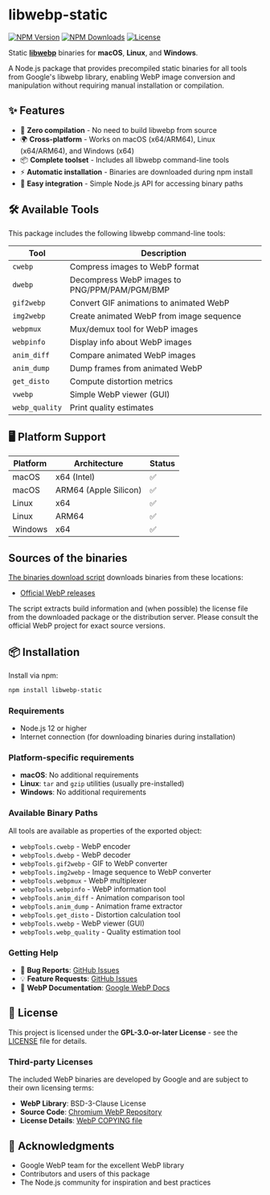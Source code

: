 # libwebp-static

[![NPM Version](https://img.shields.io/npm/v/libwebp-static?style=for-the-badge)](https://www.npmjs.com/package/libwebp-static)
[![NPM Downloads](https://img.shields.io/npm/d18m/libwebp-static?style=for-the-badge)](https://www.npmjs.com/package/libwebp-static)
[![License](https://img.shields.io/npm/l/libwebp-static?style=for-the-badge)](LICENSE)

Static **[libwebp](https://developers.google.com/speed/webp)** binaries for **macOS**, **Linux**, and **Windows**.

A Node.js package that provides precompiled static binaries for all tools from Google's libwebp library, enabling WebP image conversion and manipulation without requiring manual installation or compilation.

## ✨ Features

- 🚀 **Zero compilation** - No need to build libwebp from source
- 🌍 **Cross-platform** - Works on macOS (x64/ARM64), Linux (x64/ARM64), and Windows (x64)
- 📦 **Complete toolset** - Includes all libwebp command-line tools
- ⚡ **Automatic installation** - Binaries are downloaded during npm install
- 🔧 **Easy integration** - Simple Node.js API for accessing binary paths

## 🛠️ Available Tools

This package includes the following libwebp command-line tools:

| Tool | Description |
|------|-------------|
| `cwebp` | Compress images to WebP format |
| `dwebp` | Decompress WebP images to PNG/PPM/PAM/PGM/BMP |
| `gif2webp` | Convert GIF animations to animated WebP |
| `img2webp` | Create animated WebP from image sequence |
| `webpmux` | Mux/demux tool for WebP images |
| `webpinfo` | Display info about WebP images |
| `anim_diff` | Compare animated WebP images |
| `anim_dump` | Dump frames from animated WebP |
| `get_disto` | Compute distortion metrics |
| `vwebp` | Simple WebP viewer (GUI) |
| `webp_quality` | Print quality estimates |

## 🖥️ Platform Support

| Platform | Architecture | Status |
|----------|--------------|--------|
| macOS | x64 (Intel) | ✅ |
| macOS | ARM64 (Apple Silicon) | ✅ |
| Linux | x64 | ✅ |
| Linux | ARM64 | ✅ |
| Windows | x64 | ✅ |

## Sources of the binaries

[The binaries download script](install.js) downloads binaries from these locations:

- [Official WebP releases](https://storage.googleapis.com/downloads.webmproject.org/releases/webp/index.html)

The script extracts build information and (when possible) the license file from the downloaded package or the distribution server. Please consult the official WebP project for exact source versions.

## 📦 Installation

Install via npm:

```bash
npm install libwebp-static
```

### Requirements

- Node.js 12 or higher
- Internet connection (for downloading binaries during installation)

### Platform-specific requirements

- **macOS**: No additional requirements
- **Linux**: `tar` and `gzip` utilities (usually pre-installed)
- **Windows**: No additional requirements


### Available Binary Paths

All tools are available as properties of the exported object:

- `webpTools.cwebp` - WebP encoder
- `webpTools.dwebp` - WebP decoder  
- `webpTools.gif2webp` - GIF to WebP converter
- `webpTools.img2webp` - Image sequence to WebP converter
- `webpTools.webpmux` - WebP multiplexer
- `webpTools.webpinfo` - WebP information tool
- `webpTools.anim_diff` - Animation comparison tool
- `webpTools.anim_dump` - Animation frame extractor
- `webpTools.get_disto` - Distortion calculation tool
- `webpTools.vwebp` - WebP viewer (GUI)
- `webpTools.webp_quality` - Quality estimation tool

### Getting Help

- 🐛 **Bug Reports**: [GitHub Issues](https://github.com/caed0/libwebp-static/issues)
- 💡 **Feature Requests**: [GitHub Issues](https://github.com/caed0/libwebp-static/issues)
- 📖 **WebP Documentation**: [Google WebP Docs](https://developers.google.com/speed/webp/)

## 📄 License

This project is licensed under the **GPL-3.0-or-later License** - see the [LICENSE](LICENSE) file for details.

### Third-party Licenses

The included WebP binaries are developed by Google and are subject to their own licensing terms:
- **WebP Library**: BSD-3-Clause License
- **Source Code**: [Chromium WebP Repository](https://chromium.googlesource.com/webm/libwebp/)
- **License Details**: [WebP COPYING file](https://chromium.googlesource.com/webm/libwebp/+/refs/heads/main/COPYING)

## 🙏 Acknowledgments

- Google WebP team for the excellent WebP library
- Contributors and users of this package
- The Node.js community for inspiration and best practices